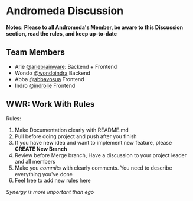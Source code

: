 # Andromeda Discussion

**Notes: Please to all Andromeda's Member, be aware to this Discussion section, read the rules, and keep up-to-date**

## Team Members

- Arie [@ariebrainware](https://github.com/ariebrainware): Backend + Frontend
- Wondo [@wondoindra](https://github.com/wondoindra) Backend
- Abba [@abbayosua](https://github.com/abbayosua) Frontend
- Indro [@indrolie](https://github.com/indrolie) Frontend

## WWR: Work With Rules

Rules:

1. Make Documentation clearly with README.md
2. Pull before doing project and push after you finish
3. If you have new idea and want to implement new feature, please __CREATE New Branch__ 
4. Review before Merge branch, Have a discussion to your project leader and all members
5. Make you *commits* with clearly comments. You need to describe everything you've done
7. Feel free to add new rules here

*Synergy is more important than ego*
